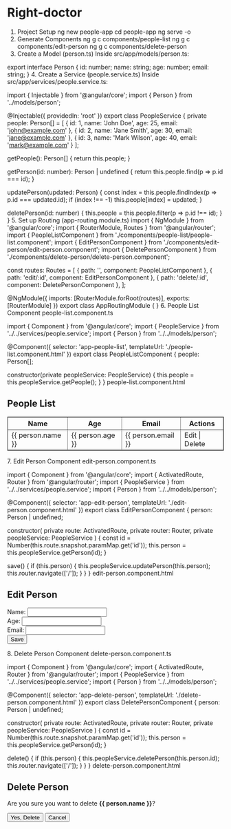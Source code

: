 # Right-doctor

1. Project Setup
ng new people-app
cd people-app
ng serve -o
2. Generate Components
ng g c components/people-list
ng g c components/edit-person
ng g c components/delete-person
3. Create a Model (person.ts)
Inside src/app/models/person.ts:

export interface Person {
  id: number;
  name: string;
  age: number;
  email: string;
}
4. Create a Service (people.service.ts)
Inside src/app/services/people.service.ts:

import { Injectable } from '@angular/core';
import { Person } from '../models/person';

@Injectable({
  providedIn: 'root'
})
export class PeopleService {
  private people: Person[] = [
    { id: 1, name: 'John Doe', age: 25, email: 'john@example.com' },
    { id: 2, name: 'Jane Smith', age: 30, email: 'jane@example.com' },
    { id: 3, name: 'Mark Wilson', age: 40, email: 'mark@example.com' }
  ];

  getPeople(): Person[] {
    return this.people;
  }

  getPerson(id: number): Person | undefined {
    return this.people.find(p => p.id === id);
  }

  updatePerson(updated: Person) {
    const index = this.people.findIndex(p => p.id === updated.id);
    if (index !== -1) this.people[index] = updated;
  }

  deletePerson(id: number) {
    this.people = this.people.filter(p => p.id !== id);
  }
}
5. Set up Routing (app-routing.module.ts)
import { NgModule } from '@angular/core';
import { RouterModule, Routes } from '@angular/router';
import { PeopleListComponent } from './components/people-list/people-list.component';
import { EditPersonComponent } from './components/edit-person/edit-person.component';
import { DeletePersonComponent } from './components/delete-person/delete-person.component';

const routes: Routes = [
  { path: '', component: PeopleListComponent },
  { path: 'edit/:id', component: EditPersonComponent },
  { path: 'delete/:id', component: DeletePersonComponent },
];

@NgModule({
  imports: [RouterModule.forRoot(routes)],
  exports: [RouterModule]
})
export class AppRoutingModule { }
6. People List Component
people-list.component.ts

import { Component } from '@angular/core';
import { PeopleService } from '../../services/people.service';
import { Person } from '../../models/person';

@Component({
  selector: 'app-people-list',
  templateUrl: './people-list.component.html'
})
export class PeopleListComponent {
  people: Person[];

  constructor(private peopleService: PeopleService) {
    this.people = this.peopleService.getPeople();
  }
}
people-list.component.html

<h2>People List</h2>
<table border="1" cellpadding="5">
  <tr>
    <th>Name</th><th>Age</th><th>Email</th><th>Actions</th>
  </tr>
  <tr *ngFor="let person of people">
    <td>{{ person.name }}</td>
    <td>{{ person.age }}</td>
    <td>{{ person.email }}</td>
    <td>
      <a [routerLink]="['/edit', person.id]">Edit</a> | 
      <a [routerLink]="['/delete', person.id]">Delete</a>
    </td>
  </tr>
</table>
7. Edit Person Component
edit-person.component.ts

import { Component } from '@angular/core';
import { ActivatedRoute, Router } from '@angular/router';
import { PeopleService } from '../../services/people.service';
import { Person } from '../../models/person';

@Component({
  selector: 'app-edit-person',
  templateUrl: './edit-person.component.html'
})
export class EditPersonComponent {
  person: Person | undefined;

  constructor(
    private route: ActivatedRoute,
    private router: Router,
    private peopleService: PeopleService
  ) {
    const id = Number(this.route.snapshot.paramMap.get('id'));
    this.person = this.peopleService.getPerson(id);
  }

  save() {
    if (this.person) {
      this.peopleService.updatePerson(this.person);
      this.router.navigate(['/']);
    }
  }
}
edit-person.component.html

<h2>Edit Person</h2>
<div *ngIf="person">
  <form (ngSubmit)="save()">
    <label>Name: <input [(ngModel)]="person.name" name="name"></label><br>
    <label>Age: <input [(ngModel)]="person.age" name="age" type="number"></label><br>
    <label>Email: <input [(ngModel)]="person.email" name="email"></label><br>
    <button type="submit">Save</button>
  </form>
</div>
8. Delete Person Component
delete-person.component.ts

import { Component } from '@angular/core';
import { ActivatedRoute, Router } from '@angular/router';
import { PeopleService } from '../../services/people.service';
import { Person } from '../../models/person';

@Component({
  selector: 'app-delete-person',
  templateUrl: './delete-person.component.html'
})
export class DeletePersonComponent {
  person: Person | undefined;

  constructor(
    private route: ActivatedRoute,
    private router: Router,
    private peopleService: PeopleService
  ) {
    const id = Number(this.route.snapshot.paramMap.get('id'));
    this.person = this.peopleService.getPerson(id);
  }

  delete() {
    if (this.person) {
      this.peopleService.deletePerson(this.person.id);
      this.router.navigate(['/']);
    }
  }
}
delete-person.component.html

<h2>Delete Person</h2>
<div *ngIf="person">
  <p>Are you sure you want to delete <b>{{ person.name }}</b>?</p>
  <button (click)="delete()">Yes, Delete</button>
  <button (click)="router.navigate(['/'])">Cancel</button>
</div>
